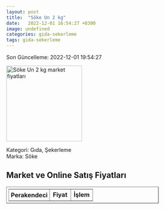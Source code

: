```yaml
---
layout: post
title:  "Söke Un 2 kg"
date:   2022-12-01 16:54:27 +0300
image: undefined
categories: gida-sekerleme
tags: gida-sekerleme
---
```


Son Güncelleme: 2022-12-01 19:54:27

<img src="undefined" width="200" alt="Söke Un 2 kg market fiyatları" />

Kategori: Gıda, Şekerleme
<br />
Marka: Söke

<h2>Market ve Online Satış Fiyatları</h2>

<table border="1" style="padding: 5px;width:80%;">
  <tr>
    <td style="padding: 5px;"><strong>Perakendeci</strong></td>
    <td><strong>Fiyat</strong></td>
    <td><strong>İşlem</strong></td>
  </tr>
  
</table>
